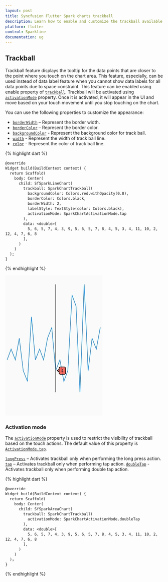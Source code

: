 ```yaml
---
layout: post
title: Syncfusion Flutter Spark charts trackball 
description: Learn how to enable and customize the trackball available in the Syncfusion Flutter Spark charts widgets.
platform: flutter
control: Sparkline
documentation: ug
---
```


## Trackball

Trackball feature displays the tooltip for the data points that are closer to the point where you touch on the chart area. This feature, especially, can be used instead of data label feature when you cannot show data labels for all data points due to space constraint. This feature can be enabled using enable property of [`trackball`](https://pub.dev/documentation/syncfusion_flutter_charts/latest/sparkcharts/SparkChartTrackball-class.html). Trackball will be activated using [`activationMode`](https://pub.dev/documentation/syncfusion_flutter_charts/latest/sparkcharts/SparkChartTrackball/activationMode.html) property. Once it is activated, it will appear in the UI and move based on your touch movement until you stop touching on the chart.

You can use the following properties to customize the appearance:

* [`borderWidth`](https://pub.dev/documentation/syncfusion_flutter_charts/latest/sparkcharts/SparkChartTrackball/borderWidth.html) – Represent the border width.
* [`borderColor`](https://pub.dev/documentation/syncfusion_flutter_charts/latest/sparkcharts/SparkChartTrackball/borderColor.html) – Represent the border color.
* [`backgroundColor`](https://pub.dev/documentation/syncfusion_flutter_charts/latest/sparkcharts/SparkChartTrackball/backgroundColor.html) - Represent the background color for track ball.
* [`width`](https://pub.dev/documentation/syncfusion_flutter_charts/latest/sparkcharts/SparkChartTrackball/width.html) - Represent the width of track ball line.
* [`color`](https://pub.dev/documentation/syncfusion_flutter_charts/latest/sparkcharts/SparkChartTrackball/color.html) - Represent the color of track ball line.

{% highlight dart %} 

    @override
    Widget build(BuildContext context) {
      return Scaffold(
        body: Center(
          child: SfSparkLineChart(
            trackball: SparkChartTrackball(
              backgroundColor: Colors.red.withOpacity(0.8),
              borderColor: Colors.black,
              borderWidth: 2,
              labelStyle: TextStyle(color: Colors.black),
              activationMode: SparkChartActivationMode.tap
            ),
            data: <double>[
              5, 6, 5, 7, 4, 3, 9, 5, 6, 5, 7, 8, 4, 5, 3, 4, 11, 10, 2, 12, 4, 7, 6, 8
            ],
          )
        )
      );
    }

{% endhighlight %}

![Sparkline trackball](images/trackball/spark-trackball.png)

### Activation mode

The [`activationMode`](https://pub.dev/documentation/syncfusion_flutter_charts/latest/sparkcharts/SparkChartTrackball/activationMode.html) property is used to restrict the visibility of trackball based on the touch actions. The default value of this property is [`ActivationMode.tap`](https://pub.dev/documentation/syncfusion_flutter_charts/latest/sparkcharts/SparkChartActivationMode-class.html).

[`longPress`](https://pub.dev/documentation/syncfusion_flutter_charts/latest/sparkcharts/SparkChartActivationMode-class.html) – Activates trackball only when performing the long press action.
[`tap`](https://pub.dev/documentation/syncfusion_flutter_charts/latest/sparkcharts/SparkChartActivationMode-class.html) – Activates trackball only when performing tap action.
[`doubleTap`](https://pub.dev/documentation/syncfusion_flutter_charts/latest/sparkcharts/SparkChartActivationMode-class.html) - Activates trackball only when performing double tap action.

{% highlight dart %} 

    @override
    Widget build(BuildContext context) {
      return Scaffold(
        body: Center(
          child: SfSparkAreaChart(
            trackball: SparkChartTrackball(
              activationMode: SparkChartActivationMode.doubleTap
            ),
            data: <double>[
              5, 6, 5, 7, 4, 3, 9, 5, 6, 5, 7, 8, 4, 5, 3, 4, 11, 10, 2, 12, 4, 7, 6, 8
            ],
          )
        )
      );
    }

{% endhighlight %}